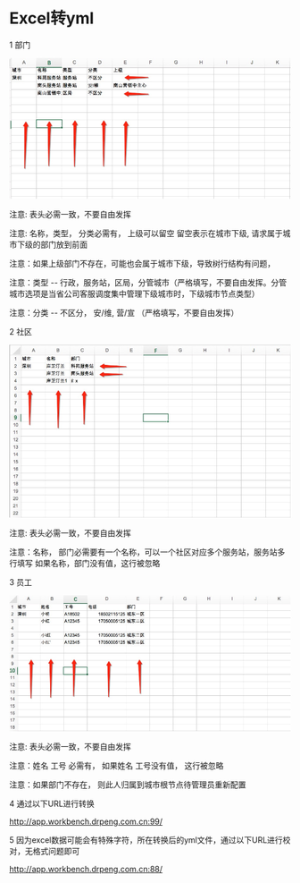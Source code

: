 Excel转yml
==================

1 部门

![](image/department.jpg)

注意: 表头必需一致，不要自由发挥

注意: 名称，类型， 分类必需有， 上级可以留空 留空表示在城市下级, 请求属于城市下级的部门放到前面

注意：如果上级部门不存在，可能也会属于城市下级，导致树行结构有问题， 

注意：类型 --  行政，服务站，区局，分管城市（严格填写，不要自由发挥。分管城市选项是当省公司客服调度集中管理下级城市时，下级城市节点类型）

注意：分类 --  不区分， 安/维,  营/宣 （严格填写，不要自由发挥）

2 社区

![](image/community.jpg)

注意: 表头必需一致，不要自由发挥

注意：名称， 部门必需要有一个名称，可以一个社区对应多个服务站，服务站多行填写   如果名称，部门没有值，这行被忽略

3 员工

![](image/employee.jpg)

注意: 表头必需一致，不要自由发挥

注意：姓名 工号 必需有， 如果姓名 工号没有值， 这行被忽略

注意：如果部门不存在， 则此人归属到城市根节点待管理员重新配置

4 通过以下URL进行转换

http://app.workbench.drpeng.com.cn:99/

5 因为excel数据可能会有特殊字符，所在转换后的yml文件，通过以下URL进行校对，无格式问题即可

http://app.workbench.drpeng.com.cn:88/
